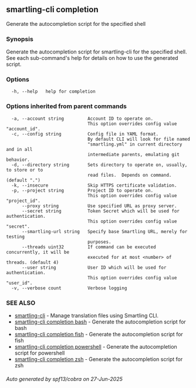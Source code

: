 ## smartling-cli completion

Generate the autocompletion script for the specified shell

### Synopsis

Generate the autocompletion script for smartling-cli for the specified shell.
See each sub-command's help for details on how to use the generated script.


### Options

```
  -h, --help   help for completion
```

### Options inherited from parent commands

```
  -a, --account string         Account ID to operate on.
                               This option overrides config value "account_id".
  -c, --config string          Config file in YAML format.
                               By default CLI will look for file named
                               "smartling.yml" in current directory and in all
                               intermediate parents, emulating git behavior.
  -d, --directory string       Sets directory to operate on, usually, to store or to
                               read files.  Depends on command. (default ".")
  -k, --insecure               Skip HTTPS certificate validation.
  -p, --project string         Project ID to operate on.
                               This option overrides config value "project_id".
      --proxy string           Use specified URL as proxy server.
      --secret string          Token Secret which will be used for authentication.
                               This option overrides config value "secret".
      --smartling-url string   Specify base Smartling URL, merely for testing
                               purposes.
      --threads uint32         If command can be executed concurrently, it will be
                               executed for at most <number> of threads. (default 4)
      --user string            User ID which will be used for authentication.
                               This option overrides config value "user_id".
  -v, --verbose count          Verbose logging
```

### SEE ALSO

* [smartling-cli](smartling-cli.md)	 - Manage translation files using Smartling CLI.
* [smartling-cli completion bash](smartling-cli_completion_bash.md)	 - Generate the autocompletion script for bash
* [smartling-cli completion fish](smartling-cli_completion_fish.md)	 - Generate the autocompletion script for fish
* [smartling-cli completion powershell](smartling-cli_completion_powershell.md)	 - Generate the autocompletion script for powershell
* [smartling-cli completion zsh](smartling-cli_completion_zsh.md)	 - Generate the autocompletion script for zsh

###### Auto generated by spf13/cobra on 27-Jun-2025
